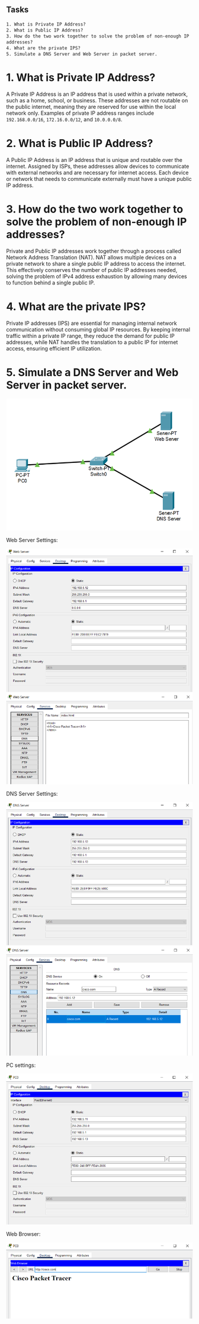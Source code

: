 ## Tasks
```
1. What is Private IP Address?
2. What is Public IP Address?
3. How do the two work together to solve the problem of non-enough IP addresses?
4. What are the private IPS?
5. Simulate a DNS Server and Web Server in packet server.
```

# 1. What is Private IP Address?

A Private IP Address is an IP address that is used within a private network, such as a home, school, or business. These addresses are not routable on the public internet, meaning they are reserved for use within the local network only. Examples of private IP address ranges include `192.168.0.0/16`, `172.16.0.0/12`, and `10.0.0.0/8`.

# 2. What is Public IP Address?

A Public IP Address is an IP address that is unique and routable over the internet. Assigned by ISPs, these addresses allow devices to communicate with external networks and are necessary for internet access. Each device or network that needs to communicate externally must have a unique public IP address.

# 3. How do the two work together to solve the problem of non-enough IP addresses?

Private and Public IP addresses work together through a process called Network Address Translation (NAT). NAT allows multiple devices on a private network to share a single public IP address to access the internet. This effectively conserves the number of public IP addresses needed, solving the problem of IPv4 address exhaustion by allowing many devices to function behind a single public IP.

# 4. What are the private IPS?

Private IP addresses (IPS) are essential for managing internal network communication without consuming global IP resources. By keeping internal traffic within a private IP range, they reduce the demand for public IP addresses, while NAT handles the translation to a public IP for internet access, ensuring efficient IP utilization.

# 5. Simulate a DNS Server and Web Server in packet server.

<img src="02.PNG">

Web Server Settings:

<img src="02web.PNG">

<img src="02web2.PNG">

DNS Server Settings:

<img src="02dns.PNG">

<img src="02dns2.PNG">

PC settings:

<img src="02pc.PNG">

Web Browser:

<img src="02pc2.PNG">
